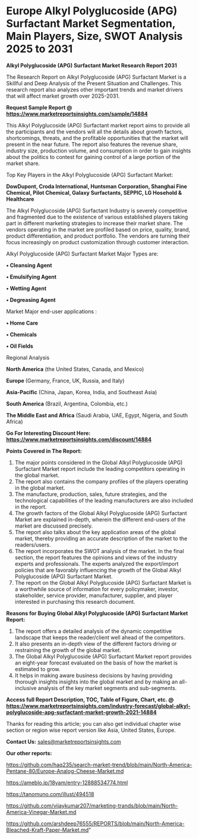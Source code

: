  # Europe Alkyl Polyglucoside (APG) Surfactant Market Segmentation, Main Players, Size, SWOT Analysis 2025 to 2031

<strong>Alkyl Polyglucoside (APG) Surfactant Market Research Report 2031</strong>

The Research Report on Alkyl Polyglucoside (APG) Surfactant Market is a Skillful and Deep Analysis of the Present Situation and Challenges. This research report also analyzes other important trends and market drivers that will affect market growth over 2025-2031.

<strong>Request Sample Report @ <a href=https://www.marketreportsinsights.com/sample/14884>https://www.marketreportsinsights.com/sample/14884</a></strong>

This Alkyl Polyglucoside (APG) Surfactant market report aims to provide all the participants and the vendors will all the details about growth factors, shortcomings, threats, and the profitable opportunities that the market will present in the near future. The report also features the revenue share, industry size, production volume, and consumption in order to gain insights about the politics to contest for gaining control of a large portion of the market share.

Top Key Players in the Alkyl Polyglucoside (APG) Surfactant Market:

<strong>DowDupont, Croda International, Huntsman Corporation, Shanghai Fine Chemical, Pilot Chemical, Galaxy Surfactants, SEPPIC, LG Hosehold & Healthcare</strong>

The Alkyl Polyglucoside (APG) Surfactant Industry is severely competitive and fragmented due to the existence of various established players taking part in different marketing strategies to increase their market share. The vendors operating in the market are profiled based on price, quality, brand, product differentiation, and product portfolio. The vendors are turning their focus increasingly on product customization through customer interaction.

Alkyl Polyglucoside (APG) Surfactant Market Major Types are:

<strong>• Cleansing Agent

• Emulsifying Agent

• Wetting Agent

• Degreasing Agent</strong>

Market Major end-user applications :

<strong>• Home Care

• Chemicals

• Oil Fields</strong>

Regional Analysis

</u><strong><b>North America</b></strong> (the United States, Canada, and Mexico)

<strong><b>Europe </b></strong>(Germany, France, UK, Russia, and Italy)

<strong><b>Asia-Pacific</b></strong> (China, Japan, Korea, India, and Southeast Asia)

<strong><b>South America</b></strong> (Brazil, Argentina, Colombia, etc.)

<strong><b>The Middle East and Africa</b></strong> (Saudi Arabia, UAE, Egypt, Nigeria, and South Africa)

<strong>Go For Interesting Discount Here: <a href=https://www.marketreportsinsights.com/discount/14884>https://www.marketreportsinsights.com/discount/14884</a></strong>

<strong>Points Covered in The Report:</strong>
<ol>
  <li>The major points considered in the Global Alkyl Polyglucoside (APG) Surfactant Market report include the leading competitors operating in the global market.</li>
  <li>The report also contains the company profiles of the players operating in the global market.</li>
  <li>The manufacture, production, sales, future strategies, and the technological capabilities of the leading manufacturers are also included in the report.</li>
  <li>The growth factors of the Global Alkyl Polyglucoside (APG) Surfactant Market are explained in-depth, wherein the different end-users of the market are discussed precisely.</li>
  <li>The report also talks about the key application areas of the global market, thereby providing an accurate description of the market to the readers/users.</li>
  <li>The report incorporates the SWOT analysis of the market. In the final section, the report features the opinions and views of the industry experts and professionals. The experts analyzed the export/import policies that are favorably influencing the growth of the Global Alkyl Polyglucoside (APG) Surfactant Market.</li>
  <li>The report on the Global Alkyl Polyglucoside (APG) Surfactant Market is a worthwhile source of information for every policymaker, investor, stakeholder, service provider, manufacturer, supplier, and player interested in purchasing this research document.</li>
</ol>
<strong>Reasons for Buying Global Alkyl Polyglucoside (APG) Surfactant Market Report:</strong>

<ol>
  <li>The report offers a detailed analysis of the dynamic competitive landscape that keeps the reader/client well ahead of the competitors.</li>
  <li>It also presents an in-depth view of the different factors driving or restraining the growth of the global market.</li>
  <li>The Global Alkyl Polyglucoside (APG) Surfactant Market report provides an eight-year forecast evaluated on the basis of how the market is estimated to grow.</li>
  <li>It helps in making aware business decisions by having providing thorough insights insights into the global market and by making an all-inclusive analysis of the key market segments and sub-segments.</li>
</ol>
<strong>Access full Report Description, TOC, Table of Figure, Chart, etc. @ <a href=https://www.marketreportsinsights.com/industry-forecast/global-alkyl-polyglucoside-apg-surfactant-market-growth-2021-14884>https://www.marketreportsinsights.com/industry-forecast/global-alkyl-polyglucoside-apg-surfactant-market-growth-2021-14884</a></strong>


Thanks for reading this article; you can also get individual chapter wise section or region wise report version like Asia, United States, Europe.

<strong>Contact Us:</strong>
sales@marketreportsinsights.com

<strong>Our other reports:</strong>

<a href=https://github.com/haq235/search-market-trend/blob/main/North-America-Pentane-80/Europe-Analog-Cheese-Market.md>https://github.com/haq235/search-market-trend/blob/main/North-America-Pentane-80/Europe-Analog-Cheese-Market.md</a>

<a href=https://ameblo.jp/18yam/entry-12888534774.html>https://ameblo.jp/18yam/entry-12888534774.html</a>

<a href=https://tanomuno.com/illust/494518>https://tanomuno.com/illust/494518</a>

<a href=https://github.com/vijaykumar207/marketing-trands/blob/main/North-America-Vinegar-Market.md>https://github.com/vijaykumar207/marketing-trands/blob/main/North-America-Vinegar-Market.md</a>

<a href=https://github.com/arshdeep76555/REPORTS/blob/main/North-America-Bleached-Kraft-Paper-Market.md>https://github.com/arshdeep76555/REPORTS/blob/main/North-America-Bleached-Kraft-Paper-Market.md</a>"
